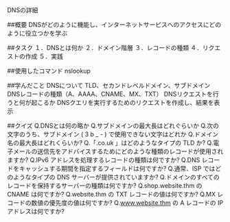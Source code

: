 DNSの詳細

##概要
DNSがどのように機能し、インターネットサービスへのアクセスにどのように役立つかを学ぶ


##タスク
１．DNSとは何か
２．ドメイン階層
３．レコードの種類
４．リクエストの作成
５．実践


##使用したコマンド
nslookup


##学んだこと
DNSについて
TLD、セカンドレベルドメイン、サブドメイン
DNSレコードの種類（A、AAAA、CNAME、MX、TXT）
DNSリクエストを行うと何が起こるか
DNSクエリを実行するためのリクエストを作成し、結果を表示


##クイズ
Q.DNSとは何の略か
Q.サブドメインの最大長はどれぐらいか
Q.次の文字のうち、サブドメイン ( 3 b _ - ) で使用できない文字はどれか
Q.ドメイン名の最大長はどれくらいか?
Q.「.co.uk 」はどのようなタイプの TLD か?
Q.電子メールの送信先をアドバイスするためにどのような種類のレコードが使用されますか?
Q.IPv6 アドレスを処理するレコードの種類は何ですか?
Q.DNS レコードをキャッシュする期間を指定するフィールドは何ですか?
Q.通常、ISP ではどのようなタイプの DNS サーバーが提供されていますか?
Q.ドメインのすべてのレコードを保持するサーバーの種類は何ですか?
Q.shop.website.thm の CNAME は何ですか?
Q.website.thm の TXT レコードの値は何ですか?
Q.MX レコードの数値の優先度の値は何ですか?
Q.www.website.thm の A レコードの IP アドレスは何ですか?



